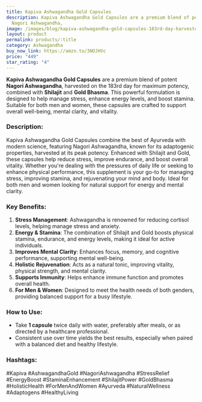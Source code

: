 ```yaml
---
title: Kapiva Ashwagandha Gold Capsules
description: Kapiva Ashwagandha Gold Capsules are a premium blend of potent
  Nagori Ashwagandha,
image: /images/blog/kapiva-ashwagandha-gold-capsules-183rd-day-harvested-potent-nagori-ashwagandha-with-gold-shilajit-helps-in-stress-management-improve-energy-and-stamina-for-men-and-women-60-capsules.webp
layout: product
permalink: products/:title
category: Ashwagandha
buy_now_link: https://amzn.to/3NOJHVc
price: "449"
star_rating: "4"
---
```

**Kapiva Ashwagandha Gold Capsules** are a premium blend of potent **Nagori Ashwagandha**, harvested on the 183rd day for maximum potency, combined with **Shilajit** and **Gold Bhasma**. This powerful formulation is designed to help manage stress, enhance energy levels, and boost stamina. Suitable for both men and women, these capsules are crafted to support overall well-being, mental clarity, and vitality.

### **Description:**
Kapiva Ashwagandha Gold Capsules combine the best of Ayurveda with modern science, featuring Nagori Ashwagandha, known for its adaptogenic properties, harvested at its peak potency. Enhanced with Shilajit and Gold, these capsules help reduce stress, improve endurance, and boost overall vitality. Whether you're dealing with the pressures of daily life or seeking to enhance physical performance, this supplement is your go-to for managing stress, improving stamina, and rejuvenating your mind and body. Ideal for both men and women looking for natural support for energy and mental clarity.

### **Key Benefits:**
1. **Stress Management**: Ashwagandha is renowned for reducing cortisol levels, helping manage stress and anxiety.
2. **Energy & Stamina**: The combination of Shilajit and Gold boosts physical stamina, endurance, and energy levels, making it ideal for active individuals.
3. **Improves Mental Clarity**: Enhances focus, memory, and cognitive performance, supporting mental well-being.
4. **Holistic Rejuvenation**: Acts as a natural tonic, improving vitality, physical strength, and mental clarity.
5. **Supports Immunity**: Helps enhance immune function and promotes overall health.
6. **For Men & Women**: Designed to meet the health needs of both genders, providing balanced support for a busy lifestyle.

### **How to Use:**
- Take **1 capsule** twice daily with water, preferably after meals, or as directed by a healthcare professional.
- Consistent use over time yields the best results, especially when paired with a balanced diet and healthy lifestyle.

### **Hashtags:**
#Kapiva #AshwagandhaGold #NagoriAshwagandha #StressRelief #EnergyBoost #StaminaEnhancement #ShilajitPower #GoldBhasma #HolisticHealth #ForMenAndWomen #Ayurveda #NaturalWellness #Adaptogens #HealthyLiving
